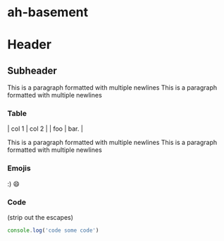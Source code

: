 ah-basement
===========

# Header

## Subheader

This is a paragraph formatted with multiple newlines
This is a paragraph formatted with multiple newlines

### Table
| col 1 | col 2 |
| foo   | bar.   |

This is a paragraph formatted with multiple newlines
This is a paragraph formatted with multiple newlines

### Emojis

:) 😄 

### Code 

(strip out the escapes)
```javascript
console.log('code some code')
```
